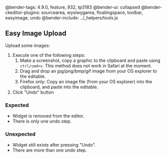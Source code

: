 @bender-tags: 4.9.0, feature, 932, tp3183
@bender-ui: collapsed
@bender-ckeditor-plugins: sourcearea, wysiwygarea, floatingspace, toolbar, easyimage, undo
@bender-include: ../_helpers/tools.js

## Easy Image Upload

Upload some images:

1. Execute one of the following steps:
	1. Make a screenshot, copy a graphic to the clipboard and paste using `ctrl/cmd+v`. This method does not work in
	   Safari at the moment.
	1. Drag and drop an jpg/png/bmp/gif image from your OS explorer to the editable.
	1. Firefox only: Copy an image file (from your OS explorer) into the clipboard, and paste into the editable.
2. Click "Undo" button

### Expected

* Widget is removed from the editor.
* There is only one undo step.

### Unexpected

* Widget still exists after pressing "Undo".
* There are more than one undo step.

